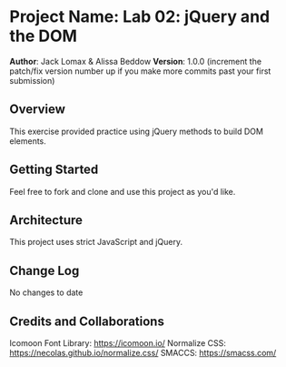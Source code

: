 
# Project Name: Lab 02: jQuery and the DOM

**Author**: Jack Lomax & Alissa Beddow
**Version**: 1.0.0 (increment the patch/fix version number up if you make more commits past your first submission)

## Overview
This exercise provided practice using jQuery methods to build DOM elements.

## Getting Started
Feel free to fork and clone and use this project as you'd like.

## Architecture
This project uses strict JavaScript and jQuery. 

## Change Log
No changes to date

## Credits and Collaborations
Icomoon Font Library: https://icomoon.io/
Normalize CSS: https://necolas.github.io/normalize.css/
SMACCS: https://smacss.com/ 
